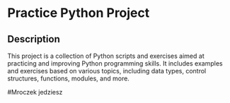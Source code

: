 # Practice Python Project

## Description
This project is a collection of Python scripts and exercises aimed at practicing and improving Python programming skills. It includes examples and exercises based on various topics, including data types, control structures, functions, modules, and more.


#Mroczek jedziesz
